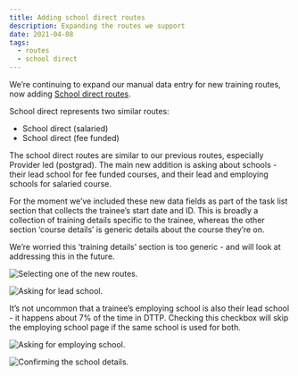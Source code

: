 ```yaml
---
title: Adding school direct routes
description: Expanding the routes we support
date: 2021-04-08
tags:
  - routes
  - school direct
---
```


We’re continuing to expand our manual data entry for new training routes, now adding [School direct routes](https://beta-getintoteaching.education.gov.uk/ways-to-train).

School direct represents two similar routes:

* School direct (salaried)
* School direct (fee funded)

The school direct routes are similar to our previous routes, especially Provider led (postgrad). The main new addition is asking about schools - their lead school for fee funded courses, and their lead and employing schools for salaried course.

For the moment we’ve included these new data fields as part of the task list section that collects the trainee’s start date and ID. This is broadly a collection of training details specific to the trainee, whereas the other section ‘course details’ is generic details about the course they’re on.

We’re worried this ‘training details’ section is too generic - and will look at addressing this in the future.

![Selecting one of the new routes.](route-selection.png "Selecting one of the new routes")

![Asking for lead school.](lead-school.png "Asking for lead school")

It’s not uncommon that a trainee’s employing school is also their lead school - it happens about 7% of the time in DTTP. Checking this checkbox will skip the employing school page if the same school is used for both.

![Asking for employing school.](employing-school.png "Asking for employing school")

![Confirming the school details.](training-details-confirmation.png "Confirming the school details")
